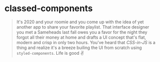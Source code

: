 # classed-components

> It's 2020 and your roomie and you come up with the idea of yet another app to share your favorite playlist. That interface designer you met a Sameheads last fall owes you a favor for the night they forgot all their money at home and drafts a UI concept that's flat, modern and crisp in only two hours. You've heard that _CSS-in-JS_ is a thing and realize it's a breeze builing the UI from scratch using `styled-components`. Life is good ✌️
